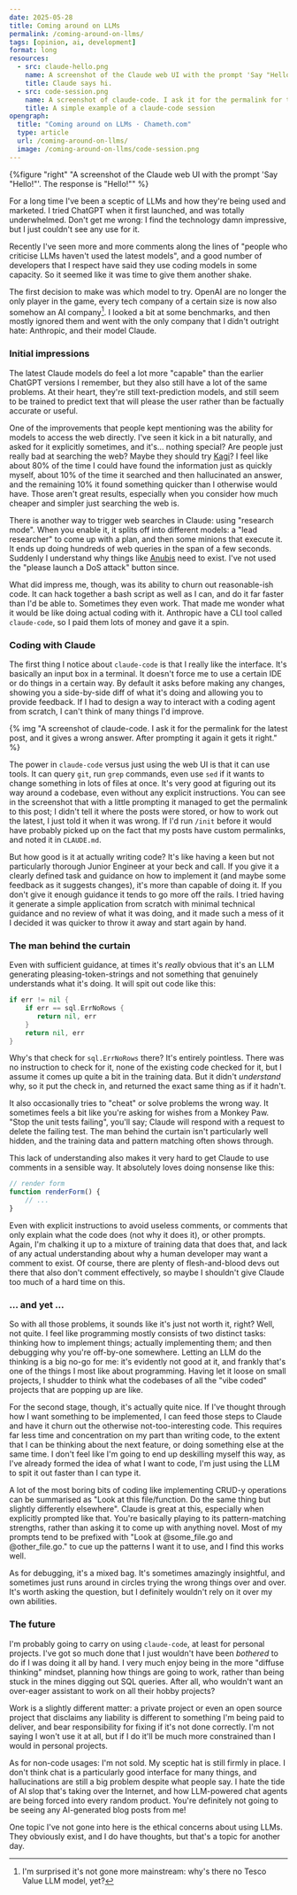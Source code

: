 ```yaml
---
date: 2025-05-28
title: Coming around on LLMs
permalink: /coming-around-on-llms/
tags: [opinion, ai, development]
format: long
resources:
  - src: claude-hello.png
    name: A screenshot of the Claude web UI with the prompt 'Say "Hello!"'. The response is "Hello!" 
    title: Claude says hi.
  - src: code-session.png
    name: A screenshot of claude-code. I ask it for the permalink for the latest post, and it gives a wrong answer. After prompting it again it gets it right.
    title: A simple example of a claude-code session
opengraph:
  title: "Coming around on LLMs · Chameth.com"
  type: article
  url: /coming-around-on-llms/
  image: /coming-around-on-llms/code-session.png
---
```


{%figure "right" "A screenshot of the Claude web UI with the prompt 'Say \"Hello!\"'. The response is \"Hello!\"" %}

For a long time I've been a sceptic of LLMs and how they're being used and
marketed. I tried ChatGPT when it first launched, and was totally underwhelmed.
Don't get me wrong: I find the technology damn impressive, but I just couldn't
see any use for it.

Recently I've seen more and more comments along the lines of "people who
criticise LLMs haven't used the latest models", and a good number of developers
that I respect have said they use coding models in some capacity. So it seemed
like it was time to give them another shake.

The first decision to make was which model to try. OpenAI are no longer the
only player in the game, every tech company of a certain size is now also
somehow an AI company[^1]. I looked a bit at some benchmarks, and then mostly
ignored them and went with the only company that I didn't outright hate:
Anthropic, and their model Claude.

### Initial impressions

The latest Claude models do feel a lot more "capable" than the earlier ChatGPT
versions I remember, but they also still have a lot of the same problems. At
their heart, they're still text-prediction models, and still seem to be trained
to predict text that will please the user rather than be factually accurate or
useful.

<!--more-->

One of the improvements that people kept mentioning was the ability for models
to access the web directly. I've seen it kick in a bit naturally, and asked
for it explicitly sometimes, and it's… nothing special? Are people just really
bad at searching the web? Maybe they should try [Kagi](https://kagi.com/)? I
feel like about 80% of the time I could have found the information just as
quickly myself, about 10% of the time it searched and then hallucinated an
answer, and the remaining 10% it found something quicker than I otherwise
would have. Those aren't great results, especially when you consider how
much cheaper and simpler just searching the web is.

There is another way to trigger web searches in Claude: using "research mode".
When you enable it, it splits off into different models: a "lead researcher" to
come up with a plan, and then some minions that execute it. It ends up doing
hundreds of web queries in the span of a few seconds. Suddenly I understand why
things like [Anubis](https://anubis.techaro.lol/) need to exist. I've not used
the "please launch a DoS attack" button since.

What did impress me, though, was its ability to churn out reasonable-ish
code. It can hack together a bash script as well as I can, and do it far
faster than I'd be able to. Sometimes they even work. That made me wonder
what it would be like doing actual coding with it. Anthropic have a CLI tool
called `claude-code`, so I paid them lots of money and gave it a spin.

### Coding with Claude

The first thing I notice about `claude-code` is that I really like the
interface. It's basically an input box in a terminal. It doesn't force me to
use a certain IDE or do things in a certain way. By default it asks before
making any changes, showing you a side-by-side diff of what it's doing and
allowing you to provide feedback. If I had to design a way to interact with
a coding agent from scratch, I can't think of many things I'd improve.

{% img "A screenshot of claude-code. I ask it for the permalink for the latest post, and it gives a wrong answer. After prompting it again it gets it right." %}

The power in `claude-code` versus just using the web UI is that it can use
tools. It can query `git`, run `grep` commands, even use `sed` if it wants to
change something in lots of files at once. It's very good at figuring out its
way around a codebase, even without any explicit instructions. You can see in
the screenshot that with a little prompting it managed to get the permalink
to this post; I didn't tell it where the posts were stored, or how to work out
the latest, I just told it when it was wrong. If I'd run `/init` before it
would have probably picked up on the fact that my posts have custom permalinks,
and noted it in `CLAUDE.md`.

But how good is it at actually writing code? It's like having a keen but not
particularly thorough Junior Engineer at your beck and call. If you give it
a clearly defined task and guidance on how to implement it (and maybe some
feedback as it suggests changes), it's more than capable of doing it. If you
don't give it enough guidance it tends to go more off the rails. I tried
having it generate a simple application from scratch with minimal technical
guidance and no review of what it was doing, and it made such a mess of it I
decided it was quicker to throw it away and start again by hand.

### The man behind the curtain

Even with sufficient guidance, at times it's _really_ obvious that it's an
LLM generating pleasing-token-strings and not something that genuinely
understands what it's doing. It will spit out code like this:

```go
if err != nil {
    if err == sql.ErrNoRows {
       return nil, err
    }
    return nil, err
}
```

Why's that check for `sql.ErrNoRows` there? It's entirely pointless. There was
no instruction to check for it, none of the existing code checked for it, but
I assume it comes up quite a bit in the training data. But it didn't
_understand_ why, so it put the check in, and returned the exact same thing as
if it hadn't.

It also occasionally tries to "cheat" or solve problems the wrong way. It
sometimes feels a bit like you're asking for wishes from a Monkey Paw. "Stop
the unit tests failing", you'll say; Claude will respond with a request to
delete the failing test. The man behind the curtain isn't particularly well
hidden, and the training data and pattern matching often shows through.

This lack of understanding also makes it very hard to get Claude to use
comments in a sensible way. It absolutely loves doing nonsense like this:

```javascript
// render form
function renderForm() {
    // ...
}
```

Even with explicit instructions to avoid useless comments, or comments that only
explain what the code does (not why it does it), or other prompts. Again, I'm
chalking it up to a mixture of training data that does that, and lack of any
actual understanding about why a human developer may want a comment to exist.
Of course, there are plenty of flesh-and-blood devs out there that also don't
comment effectively, so maybe I shouldn't give Claude too much of a hard time
on this.

### … and yet …

So with all those problems, it sounds like it's just not worth it, right?
Well, not quite. I feel like programming mostly consists of two distinct tasks:
thinking how to implement things; actually implementing them; and then debugging
why you're off-by-one somewhere. Letting an LLM do the thinking is a big no-go
for me: it's evidently not good at it, and frankly that's one of the things
I most like about programming. Having let it loose on small projects, I shudder
to think what the codebases of all the "vibe coded" projects that are popping up
are like.

For the second stage, though, it's actually quite nice. If I've thought through
how I want something to be implemented, I can feed those steps to Claude and have
it churn out the otherwise not-too-interesting code. This requires far less
time and concentration on my part than writing code, to the extent that I can
be thinking about the next feature, or doing something else at the same time. I
don't feel like I'm going to end up deskilling myself this way, as I've already
formed the idea of what I want to code, I'm just using the LLM to spit it out
faster than I can type it.

A lot of the most boring bits of coding like implementing CRUD-y operations can
be summarised as "Look at this file/function. Do the same thing but slightly
differently elsewhere". Claude is great at this, especially when explicitly
prompted like that. You're basically playing to its pattern-matching strengths,
rather than asking it to come up with anything novel. Most of my prompts tend
to be prefixed with "Look at @some_file.go and @other_file.go." to cue up the
patterns I want it to use, and I find this works well.

As for debugging, it's a mixed bag. It's sometimes amazingly insightful, and
sometimes just runs around in circles trying the wrong things over and over.
It's worth asking the question, but I definitely wouldn't rely on it over my
own abilities.

### The future

I'm probably going to carry on using `claude-code`, at least for personal
projects. I've got so much done that I just wouldn't have been
_bothered_ to do if I was doing it all by hand. I very much enjoy being in
the more "diffuse thinking" mindset, planning how things are going to work,
rather than being stuck in the mines digging out SQL queries. After all, who
wouldn't want an over-eager assistant to work on all their hobby projects?

Work is a slightly different matter: a private project or even an open source
project that disclaims any liability is different to something I'm being
paid to deliver, and bear responsibility for fixing if it's not done correctly.
I'm not saying I won't use it at all, but if I do it'll be much more constrained
than I would in personal projects.

As for non-code usages: I'm not sold. My sceptic hat is still firmly in place.
I don't think chat is a particularly good interface for many things, and
hallucinations are still a big problem despite what people say. I hate the tide
of AI slop that's taking over the Internet, and how LLM-powered chat
agents are being forced into every random product. You're definitely not going
to be seeing any AI-generated blog posts from me!

One topic I've not gone into here is the ethical concerns about using LLMs. They
obviously exist, and I do have thoughts, but that's a topic for another day.

[^1]: I'm surprised it's not gone more mainstream: why's there
no Tesco Value LLM model, yet?
